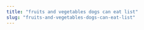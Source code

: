 ```yaml
---
title: "fruits and vegetables dogs can eat list"
slug: "fruits-and-vegetables-dogs-can-eat-list"
---
```


